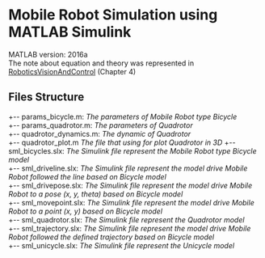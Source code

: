 # Mobile Robot Simulation using MATLAB Simulink
MATLAB version: 2016a <br>
The note about equation and theory was represented in [RoboticsVisionAndControl](https://github.com/DuyNamUET/RoboticsVisionAndControl) (Chapter 4)

## Files Structure
+-- params_bicycle.m: *The parameters of Mobile Robot type Bicycle* <br>
+-- params_quadrotor.m: *The parameters of Quadrotor* <br>
+-- quadrotor_dynamics.m: *The dynamic of Quadrotor* <br>
+-- quadrotor_plot.m  *The file that using for plot Quadrotor in 3D*
+-- sml_bicycles.slx: *The Simulink file represent the Mobile Robot type Bicycle model* <br>
+-- sml_driveline.slx: *The Simulink file represent the model drive Mobile Robot followed the line based on Bicycle model* <br>
+-- sml_drivepose.slx: *The Simulink file represent the model drive Mobile Robot to a pose (x, y, theta) based on Bicycle model* <br>
+-- sml_movepoint.slx: *The Simulink file represent the model drive Mobile Robot to a point (x, y) based on Bicycle model* <br>
+-- sml_quadrotor.slx: *The Simulink file represent the Quadrotor model* <br>
+-- sml_trajectory.slx: *The Simulink file represent the model drive Mobile Robot followed the defined trajectory based on Bicycle model* <br>
+-- sml_unicycle.slx: *The Simulink file represent the Unicycle model*